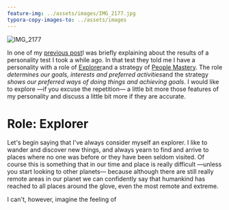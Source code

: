 ```yaml
---
feature-img: ../assets/images/IMG_2177.jpg
typora-copy-images-to: ../assets/images
---
```


![IMG_2177](../assets/images/IMG_2177.jpg)

In one of my [previous post](http://luisspuerto.net/2018/05/16-personalities-apparently-im-an-entrepreneur/)I was briefly explaining about the results of a personality test I took a while ago. In that test they told me I have a personality with a role of [Explorer](https://www.16personalities.com/articles/roles-explorers)and a strategy of [People Mastery](https://www.16personalities.com/articles/strategies-people-mastery). The role *determines our goals, interests and preferred activities*and the strategy *shows our preferred ways of doing things and achieving goals*. I would like to explore —if you excuse the repetition— a little bit more those features of my personality and discuss a little bit more if they are accurate.

# Role: Explorer

Let's begin saying that I've always consider myself an explorer. I like to wander and discover new things, and always yearn to find and arrive to places where no one was before or they have been seldom visited. Of course this is something that in our time and place is really difficult —unless you start looking to other planets— because although there are still really remote areas in our planet we can confidently say that humankind has reached to all places around the glove, even the most remote and extreme.

I can't, however, imagine the feeling of